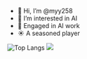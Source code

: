 - 👋 Hi, I’m @myy258
- 👀 I’m interested in AI
- 🌱 Engaged in AI work
- ☀️ A seasoned player



![Top Langs](https://github-readme-stats.vercel.app/api/top-langs/?username=MYY&layout=compact&theme=tokyonight)
![](https://github-readme-activity-graph.cyclic.app/graph?username=MYY&theme=dracula)



<!---
myy258/myy258 is a ✨ special ✨ repository because its `README.md` (this file) appears on your GitHub profile.
You can click the Preview link to take a look at your changes.
--->
